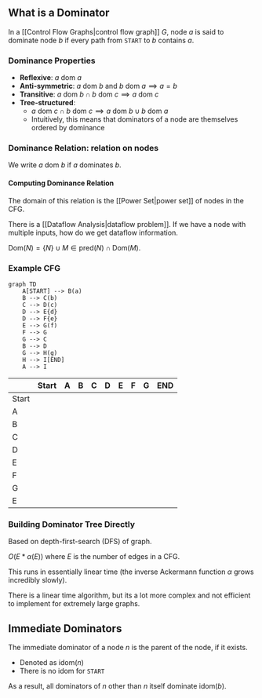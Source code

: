 
## What is a Dominator

In a [[Control Flow Graphs|control flow graph]] $G$, node $a$ is said to dominate node $b$ if every path from `START` to $b$ contains $a$.

### Dominance Properties

- **Reflexive**: $a\text{ dom } a$
- **Anti-symmetric**: $a\text{ dom } b$ and $b\text{ dom } a\implies a=b$
- **Transitive**: $a\text{ dom } b\cap b\text{ dom }c \implies a\text{ dom } c$
- **Tree-structured**:
	- $a\text{ dom } c \cap b\text{ dom }c\implies a\text{ dom } b \;\cup\;b\text{ dom }a$
	- Intuitively, this means that dominators of a node are themselves ordered by dominance

### Dominance Relation: relation on nodes

We write $a\text{ dom }b$ if $a$ dominates $b$.

#### Computing Dominance Relation

The domain of this relation is the [[Power Set|power set]] of nodes in the CFG.

There is a [[Dataflow Analysis|dataflow problem]]. If we have a node with multiple inputs, how do we get dataflow information.

$\text{Dom}(N)=\{N\}\cup M \in\text{pred}(N)\cap\text{Dom}(M)$.

### Example CFG

```mermaid
graph TD
    A[START] --> B(a)
    B --> C(b)
    C --> D(c)
    D --> E{d}
    D --> F{e}
    E --> G(f)
    F --> G
    G --> C
    B --> D
    G --> H(g)
    H --> I[END]
    A --> I
```


|       | Start | A   | B   | C   | D   | E   | F   | G   | END |
| ----- | ----- | --- | --- | --- | --- | --- | --- | --- | --- |
| Start |       |     |     |     |     |     |     |     |     |
| A     |       |     |     |     |     |     |     |     |     |
| B     |       |     |     |     |     |     |     |     |     |
| C     |       |     |     |     |     |     |     |     |     |
| D     |       |     |     |     |     |     |     |     |     |
| E     |       |     |     |     |     |     |     |     |     |
| F     |       |     |     |     |     |     |     |     |     |
| G     |       |     |     |     |     |     |     |     |     |
| E     |       |     |     |     |     |     |     |     |     |

### Building Dominator Tree Directly

Based on depth-first-search (DFS) of graph.

$O(E*\alpha(E))$ where $E$ is the number of edges in a CFG.

This runs in essentially linear time (the inverse Ackermann function $\alpha$ grows incredibly slowly).

There is a linear time algorithm, but its a lot more complex and not efficient to implement for extremely large graphs.

## Immediate Dominators

The immediate dominator of a node $n$ is the parent of the node, if it exists.
- Denoted as $\text{idom}(n)$
- There is no $\text{idom}$ for `START`

As a result, all dominators of $n$ other than $n$ itself dominate $\text{idom}(b)$.
